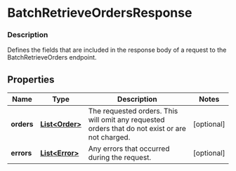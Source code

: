 
# BatchRetrieveOrdersResponse

### Description

Defines the fields that are included in the response body of a request to the BatchRetrieveOrders endpoint.

## Properties
Name | Type | Description | Notes
------------ | ------------- | ------------- | -------------
**orders** | [**List&lt;Order&gt;**](Order.md) | The requested orders. This will omit any requested orders that do not exist or are not charged. |  [optional]
**errors** | [**List&lt;Error&gt;**](Error.md) | Any errors that occurred during the request. |  [optional]



